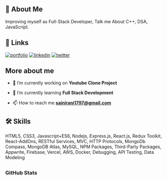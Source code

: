 ## 🚀 About Me
Improving myself as Full-Stack Developer, Talk me About C++, DSA, JavaScript. 
## 🔗 Links
[![portfolio](https://img.shields.io/badge/my_portfolio-000?style=for-the-badge&logo=ko-fi&logoColor=white)]()
[![linkedin](https://img.shields.io/badge/linkedin-0A66C2?style=for-the-badge&logo=linkedin&logoColor=white)](www.linkedin.com/in/ranisaini369)
[![twitter](https://img.shields.io/badge/twitter-1DA1F2?style=for-the-badge&logo=twitter&logoColor=white)]("https://twitter.com/sainirani1797)

##  More about me
- 🔭 I’m currently working on **Youtube Clone Project**

- 🌱 I’m currently learning **Full Stack Development**

- 📫 How to reach me **sainirani1797@gmail.com**

## 🛠 Skills
 HTML5, CSS3, Javascript+ES6, Nodejs, Express.js, React.js, Redux Toolkit, React-AddOns, RESTful Services, MVC, HTTP Protocols, MongoDb Compass, MongoDB Atlas, MySQL, NPM Packages, Third-Party Packages, Appwrite, Firebase, Vercel, AWS, Docker, Debugging, API Testing, Data Modeling

## <h3 align="left">GitHub Stats</h3>

